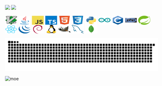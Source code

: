 <!--
dracula
radical
dark

tokyonight
gruvbox
synthwave
-->

<div>
  <img height="180em" src="https://github-readme-stats.vercel.app/api?username=wandersonfelipegp13&show_icons=true&theme=synthwave&include_all_commits=true&count_private=true">
  <img height="180em" src="https://github-readme-stats.vercel.app/api/top-langs/?username=wandersonfelipegp13&layout=compact&langs_count=16&theme=tokyonight">
<div>

<div style="display: inline_block"><br>
  <img align="center" alt="vim" height="30" width="40" src="https://raw.githubusercontent.com/devicons/devicon/master/icons/vim/vim-original.svg">
  <img align="center" alt="java" height="30" width="40" src="https://raw.githubusercontent.com/devicons/devicon/master/icons/java/java-original.svg">
  <img align="center" alt="javascript" height="30" width="40" src="https://raw.githubusercontent.com/devicons/devicon/master/icons/javascript/javascript-original.svg">
  <img align="center" alt="typescript" height="30" width="40" src="https://raw.githubusercontent.com/devicons/devicon/master/icons/typescript/typescript-original.svg">
  <img align="center" alt="html5" height="30" width="40" src="https://raw.githubusercontent.com/devicons/devicon/master/icons/html5/html5-original.svg">
  <img align="center" alt="css3" height="30" width="40" src="https://raw.githubusercontent.com/devicons/devicon/master/icons/css3/css3-original.svg">
  <img align="center" alt="python" height="30" width="40" src="https://raw.githubusercontent.com/devicons/devicon/master/icons/python/python-original.svg">
  <img align="center" alt="arduino" height="30" width="40" src="https://raw.githubusercontent.com/devicons/devicon/master/icons/arduino/arduino-original.svg">
  <img align="center" alt="C" height="30" width="40" src="https://raw.githubusercontent.com/devicons/devicon/master/icons/c/c-original.svg">
  <img align="center" alt="PHP" height="30" width="40" src="https://raw.githubusercontent.com/devicons/devicon/master/icons/php/php-original.svg">
  <img align="center" alt="spring" height="30" width="40" src="https://raw.githubusercontent.com/devicons/devicon/master/icons/spring/spring-original.svg">
  <img align="center" alt="react" height="30" width="40" src="https://raw.githubusercontent.com/devicons/devicon/master/icons/react/react-original.svg">
  <img align="center" alt="jquery" height="30" width="40" src="https://raw.githubusercontent.com/devicons/devicon/master/icons/jquery/jquery-original.svg">
  <img align="center" alt="debian" height="30" width="40" src="https://raw.githubusercontent.com/devicons/devicon/master/icons/debian/debian-original.svg">
  <img align="center" alt="linux" height="30" width="40" src="https://raw.githubusercontent.com/devicons/devicon/master/icons/linux/linux-original.svg">
  <img align="center" alt="gimp" height="30" width="40" src="https://raw.githubusercontent.com/devicons/devicon/master/icons/gimp/gimp-original.svg">
  <img align="center" alt="mysql" height="30" width="40" src="https://raw.githubusercontent.com/devicons/devicon/master/icons/mysql/mysql-original.svg">
  <img align="center" alt="mongodb" height="30" width="40" src="https://raw.githubusercontent.com/devicons/devicon/master/icons/mongodb/mongodb-original.svg">
</div>

![Snake animation](https://github.com/wandersonfelipegp13/wandersonfelipegp13/blob/output/github-contribution-grid-snake.svg)

<!---->
![moe](https://count.getloli.com/get/@wandersonfelipegp13?theme=moebooru)

